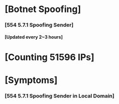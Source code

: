 # [Botnet Spoofing]
### [554 5.7.1 Spoofing Sender]
#### [Updated every 2~3 hours]

# [Counting 51596 IPs]

# [Symptoms] 
###   [554 5.7.1 Spoofing Sender in Local Domain]
